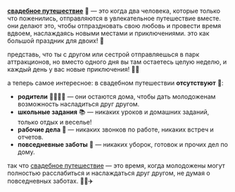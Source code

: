 **[свадебное путешествие](merriage.md)** 🌟 — это когда два человека, которые только что поженились, отправляются в увлекательное путешествие вместе. они делают это, чтобы отпраздновать свою любовь и провести время вдвоем, наслаждаясь новыми местами и приключениями. это как большой праздник для двоих! 🎉

представь, что ты с другом или сестрой отправляешься в парк аттракционов, но вместо одного дня вы там остаетесь целую неделю, и каждый день у вас новые приключения! 🎠🎢

а теперь самое интересное: в свадебном путешествии **отсутствуют** 🚫:

- **родители** 👨‍👩‍👧‍👦 — они остаются дома, чтобы дать молодоженам возможность насладиться друг другом.
- **школьные задания** 📚 — никаких уроков и домашних заданий, только отдых и веселье!
- **рабочие дела** 💼 — никаких звонков по работе, никаких встреч и отчетов.
- **повседневные заботы** 🧹 — никаких уборок, готовок и прочих дел по дому.

так что [свадебное путешествие](merriage.md) — это время, когда молодожены могут полностью расслабиться и наслаждаться друг другом, не думая о повседневных заботах. 🌴🌊✈️